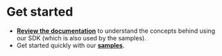 ﻿# Get started

- **[Review the documentation](https://microsoftgraph.github.io/microsoft-graph-comms-samples/docs/)** to understand the concepts behind using our SDK (which is also used by the samples).
- Get started quickly with our **[samples](https://github.com/microsoftgraph/microsoft-graph-comms-samples/tree/master/Samples)**.
